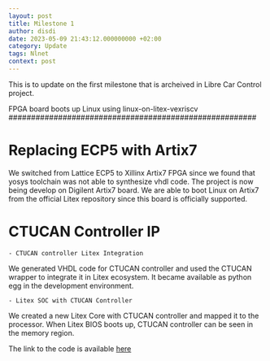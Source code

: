 ```yaml
---
layout: post
title: Milestone 1
author: disdi
date: 2023-05-09 21:43:12.000000000 +02:00
category: Update
tags: Nlnet
context: post
---
```

This is to update on the first milestone that is archeived in Libre Car Control project.


FPGA board boots up Linux using linux-on-litex-vexriscv
#######################################################

Replacing ECP5 with Artix7
==========================

We switched from Lattice ECP5 to Xillinx Artix7 FPGA since we found that yosys toolchain was not able to synthesize
vhdl code. The project is now being develop on Digilent Artix7 board.
We are able to boot Linux on Artix7 from the official Litex repository since this board is officially supported.


CTUCAN Controller IP
=====================

    - CTUCAN controller Litex Integration

We generated VHDL code for CTUCAN controller and used the CTUCAN wrapper to integrate it in Litex ecosystem. It became
available as python egg in the development environment.

    - Litex SOC with CTUCAN Controller

We created a new Litex Core with CTUCAN controller and mapped it to the processor. When Litex BIOS boots up, CTUCAN
controller can be seen in the memory region.

The link to the code is available [here](https://github.com/disdi/litex-boards/commit/82413d266bb493768ba8d74b2347e850627f6c81)
